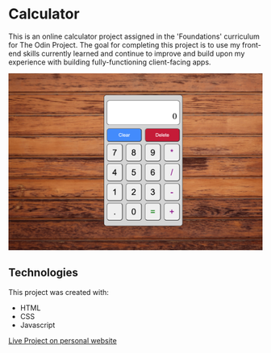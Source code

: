 # Calculator
This is an online calculator project assigned in the 'Foundations' curriculum for The Odin Project. The goal for completing this project is to use my front-end skills currently learned and continue to improve and build upon my experience with building fully-functioning client-facing apps.

![Live example](./images/liveScreenshot.png)

## Technologies
This project was created with:
* HTML
* CSS
* Javascript

[Live Project on personal website](http://www.joshuaurrea.com/calculator)